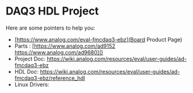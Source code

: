 # DAQ3 HDL Project

Here are some pointers to help you:
  * [https://www.analog.com/eval-fmcdaq3-ebz](Board Product Page)
  * Parts : [https://www.analog.com/ad9152 \
			https://www.analog.com/ad9680]()
  * Project Doc: https://wiki.analog.com/resources/eval/user-guides/ad-fmcdaq3-ebz
  * HDL Doc: https://wiki.analog.com/resources/eval/user-guides/ad-fmcdaq3-ebz/reference_hdl
  * Linux Drivers:
